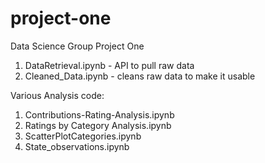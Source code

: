 # project-one
Data Science Group Project One

1. DataRetrieval.ipynb - API to pull raw data
2. Cleaned_Data.ipynb - cleans raw data to make it usable

Various Analysis code:
1. Contributions-Rating-Analysis.ipynb
2. Ratings by Category Analysis.ipynb
3. ScatterPlotCategories.ipynb
4. State_observations.ipynb
